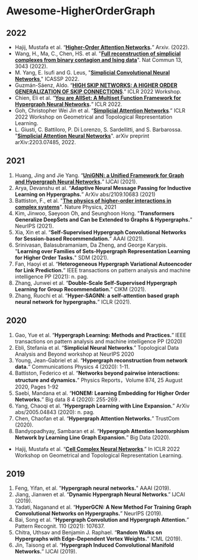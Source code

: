 # Awesome-HigherOrderGraph

## 2022
- Hajij, Mustafa et al. “**[Higher-Order Attention Networks](https://arxiv.org/pdf/2206.00606.pdf).**” Arxiv. (2022).
- Wang, H., Ma, C., Chen, HS. et al. "**[Full reconstruction of simplicial complexes from binary contagion and Ising data](https://doi.org/10.1038/s41467-022-30706-9)**". Nat Commun 13, 3043 (2022). 
- M. Yang, E. Isufi and G. Leus, "**[Simplicial Convolutional Neural Networks](https://ieeexplore.ieee.org/document/9746017)**," ICASSP 2022.
- Guzmán-Sáenz, Aldo. “**[HIGH SKIP NETWORKS: A HIGHER ORDER GENERALIZATION OF SKIP CONNECTIONS](https://openreview.net/forum?id=Sc8glB-k6e9)**.” ICLR 2022 Workshop.
- Chien, Eli et al. “**[You are AllSet: A Multiset Function Framework for Hypergraph Neural Networks](https://openreview.net/forum?id=hpBTIv2uy_E).**” ICLR 2022.
- Goh, Christopher Wei Jin et al. “**[Simplicial Attention Networks](https://openreview.net/forum?id=ScfRNWkpec)**.” ICLR 2022 Workshop on Geometrical and Topological Representation Learning.
- L. Giusti, C. Battiloro, P. Di Lorenzo, S. Sardellitti, and S. Barbarossa. "**[Simplicial Attention Neural Networks](https://arxiv.org/pdf/2203.07485.pdf)**". arXiv preprint arXiv:2203.07485, 2022.


## 2021
1. Huang, Jing and Jie Yang. “**[UniGNN: a Unified Framework for Graph and Hypergraph Neural Networks](https://www.ijcai.org/proceedings/2021/0353.pdf).**” IJCAI (2021).
3. Arya, Devanshu et al. “**Adaptive Neural Message Passing for Inductive Learning on Hypergraphs.**” ArXiv abs/2109.10683 (2021)
4. Battiston, F., et al. "**[The physics of higher-order interactions in complex systems](https://www.nature.com/articles/s41567-021-01371-4)**". Nature Physics, 2021
5. Kim, Jinwoo, Saeyoon Oh, and Seunghoon Hong. "**Transformers Generalize DeepSets and Can be Extended to Graphs & Hypergraphs.**" NeurIPS (2021).
6. Xia, Xin et al. “**Self-Supervised Hypergraph Convolutional Networks for Session-based Recommendation.**” AAAI (2021).
7. Srinivasan, Balasubramaniam, Da Zheng, and George Karypis. "**Learning over Families of Sets-Hypergraph Representation Learning for Higher Order Tasks.**" SDM (2021).
8. Fan, Haoyi et al. “**Heterogeneous Hypergraph Variational Autoencoder for Link Prediction.**” IEEE transactions on pattern analysis and machine intelligence PP (2021): n. pag.
9. Zhang, Junwei et al. “**Double-Scale Self-Supervised Hypergraph Learning for Group Recommendation.**” CIKM (2021).
10. Zhang, Ruochi et al. “**Hyper-SAGNN: a self-attention based graph neural network for hypergraphs.**” ICLR (2021).


## 2020
1. Gao, Yue et al. “**Hypergraph Learning: Methods and Practices.**” IEEE transactions on pattern analysis and machine intelligence PP (2020)
2. Ebli, Stefania et al. “**Simplicial Neural Networks**.” Topological Data Analysis and Beyond workshop at NeurIPS 2020
3. Young, Jean-Gabriel et al. “**Hypergraph reconstruction from network data.**” Communications Physics 4 (2020): 1-11.
4. Battiston, Federico et al. “**Networks beyond pairwise interactions: structure and dynamics.**” Physics Reports，Volume 874, 25 August 2020, Pages 1-92
5. Saebi, Mandana et al. “**HONEM: Learning Embedding for Higher Order Networks.**” Big data 8 4 (2020): 255-269 .
6. Yang, Chaoqi et al. “**Hypergraph Learning with Line Expansion.**” ArXiv abs/2005.04843 (2020): n. pag.
7. Chen, Chaofan et al. “**Hypergraph Attention Networks.**” TrustCom (2020).
8. Bandyopadhyay, Sambaran et al. “**Hypergraph Attention Isomorphism Network by Learning Line Graph Expansion.**” Big Data (2020).
- Hajij, Mustafa et al. “**[Cell Complex Neural Networks](https://openreview.net/pdf?id=6Tq18ySFpGU)**.” In ICLR 2022 Workshop on Geometrical and Topological Representation Learning.

## 2019
1. Feng, Yifan, et al. "**Hypergraph neural networks.**" AAAI (2019).
2. Jiang, Jianwen et al. “**Dynamic Hypergraph Neural Networks**.” IJCAI (2019).
3. Yadati, Naganand et al. “**HyperGCN: A New Method For Training Graph Convolutional Networks on Hypergraphs.**” NeurIPS (2019).
4. Bai, Song et al. “**Hypergraph Convolution and Hypergraph Attention.**” Pattern Recognit. 110 (2021): 107637.
5. Chitra, Uthsav and Benjamin J. Raphael. “**Random Walks on Hypergraphs with Edge-Dependent Vertex Weights.**” ICML (2019).
6. Jin, Taisong et al. “**Hypergraph Induced Convolutional Manifold Networks.**” IJCAI (2019).

